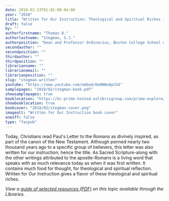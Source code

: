 ```yaml
---
date: 2018-02-23T01:01:00-04:00
year: "2018"
title: "Written for Our Instruction: Theological and Spiritual Riches in Romans"
draft: false
by: ""
authorfirstname: "Thomas D."
authorlastname: "Stegman, S.J."
authorposition: "Dean and Professor Ordinarius, Boston College School of Theology and Ministry"
secondauthor: ""
secondposition: ""
thirdauthor: ""
thirdposition: ""
librarianname: ""
librarianemail: ""
librarianposition: ""
slug: "stegman-written"
youtube: "https://www.youtube.com/embed/Ke0NWu6pCG4"
samplepages: "2018/02/stegman-book.pdf"
showsamplepages: true
booklocation: "https://bc-primo.hosted.exlibrisgroup.com/primo-explore/fulldisplay?docid=ALMA-BC21475142390001021&context=L&vid=bclib_new&search_scope=bcl&tab=bcl_only&lang=en_US"
showbooklocation: true
bookcover: "2018/02/stegman-cover.png"
imagealt: "Written for Our Instruction book cover"
oneoff: false
type: "facpub"
---
```


Today, Christians read Paul's Letter to the Romans as divinely inspired, as part of the canon of the New Testament. Although penned nearly two thousand years ago to a specific group of believers, this letter was also written for our instruction; hence the title. As Sacred Scripture-along with the other writings attributed to the apostle-Romans is a living word that speaks with as much relevance today as when it was first written. It contains much food for thought, for theological and spiritual reflection. Written for Our Instruction gives a flavor of these theological and spiritual riches.


<em>View a <a href="https://library.bc.edu/images/facpub/2018/02/stegman-guide.pdf">guide of selected resources (PDF)</a> on this topic available through the Libraries. </em>
